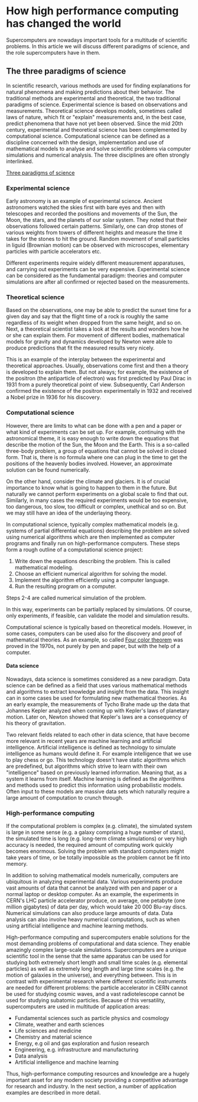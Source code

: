 # How high performance computing has changed the world

Supercomputers are nowadays important tools for a multitude of scientific
problems. In this article we will discuss different paradigms of
science, and the role supercomputers have in them.

## The three paradigms of science

In scientific research, various methods are used for finding
explanations for natural phenomena and making predictions about their
behavior. The traditional methods are experimental and theoretical,
the two traditional paradigms of science. Experimental science is
based on observations and measurements. Theoretical science develops
models, sometimes called laws of nature, which fit or "explain"
measurements and, in the best case, predict phenomena that have not
yet been observed. Since the mid 20th century, experimental and theoretical
science has been complemented by computational science. Computational
science can be defined as a discipline concerned with the design,
implementation and use of mathematical models to analyse and solve
scientific problems via computer simulations and numerical
analysis. The three disciplines are often strongly interlinked.

[Three paradigms of science](Images/three-paradigms.png)


### Experimental science

Early astronomy is an example of experimental science. Ancient astronomers
watched the skies first with bare eyes and then with telescopes and recorded
the positions and movements of the Sun, the Moon, the stars, and the planets
of our solar system. They noted that their observations followed
certain patterns. Similarly, one can drop stones of various weights
from towers of different heights and measure the time it takes for the
stones to hit the ground. Random movement of small particles in liguid
(Brownian motion) can be observed with microscopes, elementary
particles with particle accelerators etc.

Different experiments require widely different measurement
apparatuses, and carrying out experiments can be very
expensive. Experimental science can be considered as the fundamental
paradigm: theories and computer simulations are after all confirmed
or rejected based on the measurements.


### Theoretical science

Based on the observations, one may be able to predict the sunset
time for a given day and say that the flight time of a rock is roughly
the same regardless of its weight when dropped from the same height, and
so on. Next, a theoretical scientist takes a look at the results and
wonders how he or she can explain them. For movement of different
bodies, mathematical models for gravity and dynamics developed by
Newton were able to produce predictions that fit the measured results very
nicely.

This is an example of the interplay between the experimental and
theoretical approaches. Usually, observations come first and then a theory is
developed to explain them. But not always; for example, the existence of the
positron (the antiparticle of electron) was first predicted by Paul Dirac in
1931 from a purely theoretical point of view. Subsequently, Carl Anderson
confirmed the existence of the positron experimentally in 1932 and received a
Nobel prize in 1936 for his discovery.

### Computational science

However, there are limits to what can be done with a pen and a paper or what
kind of experiments can be set up. For example, continuing with the
astronomical theme, it is easy enough to write down the equations that
describe the motion of the Sun, the Moon and the Earth. This is a so-called
three-body problem, a group of equations that cannot be solved in closed form.
That is, there is no formula where one can plug in the time to get the
positions of the heavenly bodies involved. However, an approximate solution
can be found numerically.

On the other hand, consider the climate and glaciers. It is of crucial
importance to know what is going to happen to them in the future. But
naturally we cannot perform experiments on a global scale to find that out.
Similarly, in many cases the required experiments would be too expensive, too
dangerous, too slow, too difficult or complex, unethical and so on. But we may
still have an idea of the underlaying theory.

In computational science, typically complex mathematical models (e.g.
systems of partial differential equations) describing the problem are solved
using numerical algorithms which are then implemented as computer programs and
finally run on high-performance computers. These steps form a rough outline of a
computational science project:

1. Write down the equations describing the problem. This is called
   mathematical modeling.
2. Choose an efficient numerical algorithm for solving the model.
3. Implement the algorithm efficiently using a computer language.
4. Run the resulting program on a computer.

Steps 2-4 are called numerical simulation of the problem.

In this way, experiments can be partially replaced by simulations. Of course,
only experiments, if feasible, can validate the model and simulation results.

Computational science is typically based on theoretical
models. However, in some cases, computers can be used also for
the discovery and proof of mathematical theories. As an example, so called
[Four color theorem](https://en.wikipedia.org/wiki/Four_color_theorem)
was proved in the 1970s, not purely by pen and paper, but with the help of
a computer.

#### Data science

Nowadays, data science is sometimes considered as a new paradigm. Data
science can be defined as a field that uses various mathematical methods
and algorithms to extract knowledge and insight from the data. This
insight can in some cases be used for formulating new mathematical
theories. As an early example, the measurements of Tycho Brahe made up
the data that Johannes Kepler analyzed when coming up with Kepler's
laws of planetary motion. Later on, Newton showed that Kepler's laws
are a consequency of his theory of gravitation.

Two relevant fields related to each other in data science, that have become more relevant in recent years are machine learning and artificial intelligence. Artificial intelligence is defined as technology to simulate intelligence as humans would define it. For example intelligence that we use to play chess or go. This technology doesn't have static algorithms which are predefined, but algorithms which strive to learn with their own "intelligence" based on previously learned information. Meaning that, as a system it learns from itself. Machine learning is defined as the algorithms and methods used to predict this information using probabilistic models. Often input to these models are massive data sets which naturally require a large amount of computation to crunch through.


### High-performance computing

If the computational problem is complex (e.g. climate), the simulated system
is large in some sense (e.g. a galaxy comprising a huge
number of stars), the simulated time is long (e.g. long-term climate
simulations) or very high accuracy is needed, the required amount of
computing work quickly becomes enormous. Solving the problem with
standard computers might take years of time, or be totally impossible
as the problem cannot be fit into memory.

In addition to solving mathematical models numerically, computers are
ubiquitous in analyzing experimental data. Various experiments produce
vast amounts of data that cannot be analyzed with pen and paper or
a normal laptop or desktop computer. As an example, the experiments in
CERN's LHC particle accelerator produce, on average, one petabyte (one
million gigabytes) of data per day, which would take 20 000 Blu-ray
discs. Numerical simulations can also produce large amounts of data.
Data analysis can also involve heavy numerical computations, such as
when using artificial intelligence and machine learning methods.

High-performance computing and supercomputers enable solutions for
the most demanding problems of computational and data science. They
enable amazingly complex large-scale simulations. Supercomputers are a
unique scientific tool in the sense that the same apparatus can be
used for studying both extremely short length and small time scales
(e.g. elemental particles) as well as extremely long length and large
time scales (e.g. the motion of galaxies in the universe), and
everything between. This is in contrast with experimental research
where different scientific instruments are needed for different
problems: the particle accelerator in CERN cannot be used for studying
cosmic waves, and a vast radiotelescope cannot be used for studying
subatomic particles. Because of this versatility, supercomputers are
used in multitude of application areas:

- Fundamental sciences such as particle physics and cosmology
- Climate, weather and earth sciences
- Life sciences and medicine
- Chemistry and material science
- Energy, e.g oil and gas exploration and fusion research
- Engineering, e.g. infrastructure and manufacturing
- Data analysis
- Artificial intelligence and machine learning

Thus, high-performance computing resources and knowledge are a hugely
important asset for any modern society providing a competitive
advantage for research and industry. In the next section, a number of
application examples are described in more detail.
